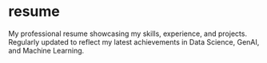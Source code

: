 # resume
My professional resume showcasing my skills, experience, and projects. Regularly updated to reflect my latest achievements in Data Science, GenAI, and Machine Learning.
